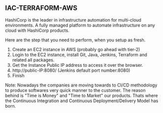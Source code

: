 ## IAC-TERRAFORM-AWS

HashiCorp is the leader in infrastructure automation for multi-cloud environments. A fully managed platform to automate infrastructure on any cloud with HashiCorp products.

Here are the step that you need to perform, when you setup as fresh.

1) Create an EC2 instance in AWS (probably go ahead with tier-2)
2) Login to the EC2 instance, install Git, Java, Jenkins, Terraform and related all packages.
3) Get the Instance Public IP address to access it over the browser.
4) http://public-IP:8080/  (Jenkins default port number:8080)
5) Finish

Note: Nowadays the companies are moving towards to CI/CD methodology to produce softwares very quick manner to the customer. The reason behind is "Time is Money" and "Time to Market" our products. Thats where the Continuous Integration and Continuous Deployment/Delivery Model has born.




